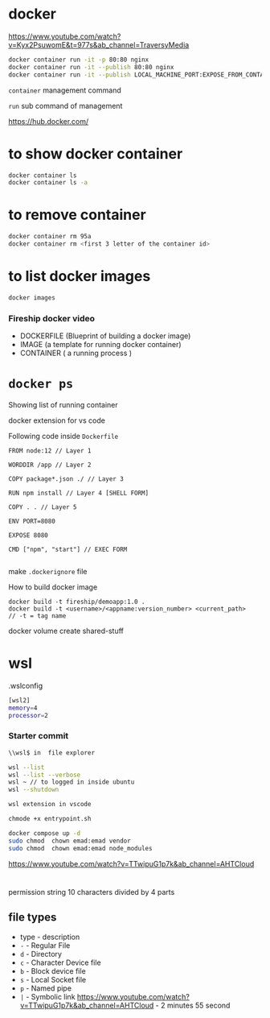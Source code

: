 # docker 

https://www.youtube.com/watch?v=Kyx2PsuwomE&t=977s&ab_channel=TraversyMedia  

```bash
docker container run -it -p 80:80 nginx
docker container run -it --publish 80:80 nginx
docker container run -it --publish LOCAL_MACHINE_PORT:EXPOSE_FROM_CONTAINER nginx
```

`container` management command 

`run` sub command of management

https://hub.docker.com/

# to show docker container
```bash
docker container ls
docker container ls -a
```


# to remove container
```bash
docker container rm 95a
docker container rm <first 3 letter of the container id> 
```

# to list docker images 

```bash
docker images
```

### Fireship docker video
* DOCKERFILE (Blueprint of building a docker image)
* IMAGE (a template for running docker container)
* CONTAINER ( a running process )

# `docker ps`
Showing list of running container

docker extension for vs code


Following code inside `Dockerfile`

~~~docker
FROM node:12 // Layer 1

WORDDIR /app // Layer 2

COPY package*.json ./ // Layer 3

RUN npm install // Layer 4 [SHELL FORM]

COPY . . // Layer 5

ENV PORT=8080

EXPOSE 8080

CMD ["npm", "start"] // EXEC FORM


~~~


make `.dockerignore` file 

How to build docker image 


~~~docker 
docker build -t fireship/demoapp:1.0 .
docker build -t <username>/<appname:version_number> <current_path>
// -t = tag name
~~~


docker volume create shared-stuff


# wsl 

.wslconfig 
```bash
[wsl2]
memory=4
processor=2
```

### Starter commit 
```bash
\\wsl$ in  file explorer

wsl --list 
wsl --list --verbose 
wsl ~ // to logged in inside ubuntu 
wsl --shutdown

wsl extension in vscode

chmode +x entrypoint.sh 

docker compose up -d
sudo chmod  chown emad:emad vendor
sudo chmod  chown emad:emad node_modules

```

https://www.youtube.com/watch?v=TTwipuG1p7k&ab_channel=AHTCloud

# 
permission string 
10 characters divided by 4 parts

## file types 
* type - description
* `-` - Regular File 
* `d` - Directory
* `c` - Character Device file
* `b` - Block device file 
* `s` - Local Socket file
* `p` - Named pipe
* `|` - Symbolic link
https://www.youtube.com/watch?v=TTwipuG1p7k&ab_channel=AHTCloud  - 2 minutes 55 second







